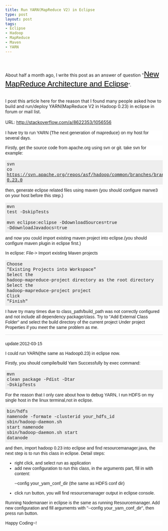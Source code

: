 ```yaml
--- 
title: Run YARN(MapReduce V2) in Eclipse
type: post
layout: post
tags: 
- Eclipse
- Hadoop
- MapReduce
- Maven
- YARN
---
```



<br /><br />About half a month ago, I write this post as an answer of question "<a href="http://stackoverflow.com/questions/7067785/new-mapreduce-architecture-and-eclipse" style="background-attachment: initial; background-clip: initial; background-image: initial; background-origin: initial; border-bottom-width: 0px; border-color: initial; border-image: initial; border-left-width: 0px; border-right-width: 0px; border-style: initial; border-top-width: 0px; color: black; cursor: pointer; font-family: 'Trebuchet MS', 'Liberation Sans', 'DejaVu Sans', sans-serif; font-size: 24px; line-height: 1.3; margin-bottom: 0px; margin-left: 0px; margin-right: 0px; margin-top: 0px; padding-bottom: 0px; padding-left: 0px; padding-right: 0px; padding-top: 0px; text-align: left; vertical-align: baseline;">New MapReduce Architecture and Eclipse</a>".<br /><div><br /></div><div>I post this article here for the reason that I found many people asked how to build and run/deploy YARN(MapReduce V2 in Hadoop 0.23) in eclipse in forum or mail list.</div><div><br /><div><a name='more'></a>URL: <a href="http://stackoverflow.com/a/8622353/1056556">http://stackoverflow.com/a/8622353/1056556</a></div><div><br /></div><div><div style="background-attachment: initial; background-clip: initial; background-color: white; background-image: initial; background-origin: initial; border-bottom-width: 0px; border-color: initial; border-image: initial; border-left-width: 0px; border-right-width: 0px; border-style: initial; border-top-width: 0px; clear: both; font-family: Arial, 'Liberation Sans', 'DejaVu Sans', sans-serif; font-size: 14px; line-height: 17px; margin-bottom: 1em; padding-bottom: 0px; padding-left: 0px; padding-right: 0px; padding-top: 0px; text-align: left; vertical-align: baseline; word-wrap: break-word;">I have try to run YARN (The next generation of mapreduce) on my host for several days.</div><div style="background-attachment: initial; background-clip: initial; background-color: white; background-image: initial; background-origin: initial; border-bottom-width: 0px; border-color: initial; border-image: initial; border-left-width: 0px; border-right-width: 0px; border-style: initial; border-top-width: 0px; clear: both; font-family: Arial, 'Liberation Sans', 'DejaVu Sans', sans-serif; font-size: 14px; line-height: 17px; margin-bottom: 1em; padding-bottom: 0px; padding-left: 0px; padding-right: 0px; padding-top: 0px; text-align: left; vertical-align: baseline; word-wrap: break-word;">Firstly, get the source code from apache.org using svn or git. take svn for example:</div><pre style="background-attachment: initial; background-clip: initial; background-color: #eeeeee; background-image: initial; background-origin: initial; border-bottom-width: 0px; border-color: initial; border-image: initial; border-left-width: 0px; border-right-width: 0px; border-style: initial; border-top-width: 0px; font-family: Consolas, Menlo, Monaco, 'Lucida Console', 'Liberation Mono', 'DejaVu Sans Mono', 'Bitstream Vera Sans Mono', 'Courier New', monospace, serif; font-size: 14px; line-height: 17px; margin-bottom: 10px; max-height: 600px; overflow-x: auto; overflow-y: auto; padding-bottom: 5px; padding-left: 5px; padding-right: 5px; padding-top: 5px; text-align: left; vertical-align: baseline; width: auto;"><code style="background-attachment: initial; background-clip: initial; background-image: initial; background-origin: initial; border-bottom-width: 0px; border-color: initial; border-image: initial; border-left-width: 0px; border-right-width: 0px; border-style: initial; border-top-width: 0px; font-family: Consolas, Menlo, Monaco, 'Lucida Console', 'Liberation Mono', 'DejaVu Sans Mono', 'Bitstream Vera Sans Mono', 'Courier New', monospace, serif; font-size: 14px; margin-bottom: 0px; margin-left: 0px; margin-right: 0px; margin-top: 0px; padding-bottom: 0px; padding-left: 0px; padding-right: 0px; padding-top: 0px; vertical-align: baseline;">svn co https://svn.apache.org/repos/asf/hadoop/common/branches/branch-0.23.0<br /></code></pre><div style="background-attachment: initial; background-clip: initial; background-color: white; background-image: initial; background-origin: initial; border-bottom-width: 0px; border-color: initial; border-image: initial; border-left-width: 0px; border-right-width: 0px; border-style: initial; border-top-width: 0px; clear: both; font-family: Arial, 'Liberation Sans', 'DejaVu Sans', sans-serif; font-size: 14px; line-height: 17px; margin-bottom: 1em; padding-bottom: 0px; padding-left: 0px; padding-right: 0px; padding-top: 0px; text-align: left; vertical-align: baseline; word-wrap: break-word;">then, generate eclipse related files using maven (you should configure manve3 on your host before this step.)</div><pre style="background-attachment: initial; background-clip: initial; background-color: #eeeeee; background-image: initial; background-origin: initial; border-bottom-width: 0px; border-color: initial; border-image: initial; border-left-width: 0px; border-right-width: 0px; border-style: initial; border-top-width: 0px; font-family: Consolas, Menlo, Monaco, 'Lucida Console', 'Liberation Mono', 'DejaVu Sans Mono', 'Bitstream Vera Sans Mono', 'Courier New', monospace, serif; font-size: 14px; line-height: 17px; margin-bottom: 10px; max-height: 600px; overflow-x: auto; overflow-y: auto; padding-bottom: 5px; padding-left: 5px; padding-right: 5px; padding-top: 5px; text-align: left; vertical-align: baseline; width: auto;"><code style="background-attachment: initial; background-clip: initial; background-image: initial; background-origin: initial; border-bottom-width: 0px; border-color: initial; border-image: initial; border-left-width: 0px; border-right-width: 0px; border-style: initial; border-top-width: 0px; font-family: Consolas, Menlo, Monaco, 'Lucida Console', 'Liberation Mono', 'DejaVu Sans Mono', 'Bitstream Vera Sans Mono', 'Courier New', monospace, serif; font-size: 14px; margin-bottom: 0px; margin-left: 0px; margin-right: 0px; margin-top: 0px; padding-bottom: 0px; padding-left: 0px; padding-right: 0px; padding-top: 0px; vertical-align: baseline;">mvn test -DskipTests<br /><br />mvn eclipse:eclipse -DdownloadSources=true -DdownloadJavadocs=true<br /></code></pre><div style="background-attachment: initial; background-clip: initial; background-color: white; background-image: initial; background-origin: initial; border-bottom-width: 0px; border-color: initial; border-image: initial; border-left-width: 0px; border-right-width: 0px; border-style: initial; border-top-width: 0px; clear: both; font-family: Arial, 'Liberation Sans', 'DejaVu Sans', sans-serif; font-size: 14px; line-height: 17px; margin-bottom: 1em; padding-bottom: 0px; padding-left: 0px; padding-right: 0px; padding-top: 0px; text-align: left; vertical-align: baseline; word-wrap: break-word;">and now you could import existing maven project into eclipse.(you should configure maven plugin in eclipse first.)</div><div style="background-attachment: initial; background-clip: initial; background-color: white; background-image: initial; background-origin: initial; border-bottom-width: 0px; border-color: initial; border-image: initial; border-left-width: 0px; border-right-width: 0px; border-style: initial; border-top-width: 0px; clear: both; font-family: Arial, 'Liberation Sans', 'DejaVu Sans', sans-serif; font-size: 14px; line-height: 17px; margin-bottom: 1em; padding-bottom: 0px; padding-left: 0px; padding-right: 0px; padding-top: 0px; text-align: left; vertical-align: baseline; word-wrap: break-word;">In eclipse: File-> Import existing Maven projects</div><pre style="background-attachment: initial; background-clip: initial; background-color: #eeeeee; background-image: initial; background-origin: initial; border-bottom-width: 0px; border-color: initial; border-image: initial; border-left-width: 0px; border-right-width: 0px; border-style: initial; border-top-width: 0px; font-family: Consolas, Menlo, Monaco, 'Lucida Console', 'Liberation Mono', 'DejaVu Sans Mono', 'Bitstream Vera Sans Mono', 'Courier New', monospace, serif; font-size: 14px; line-height: 17px; margin-bottom: 10px; max-height: 600px; overflow-x: auto; overflow-y: auto; padding-bottom: 5px; padding-left: 5px; padding-right: 5px; padding-top: 5px; text-align: left; vertical-align: baseline; width: auto;"><code style="background-attachment: initial; background-clip: initial; background-image: initial; background-origin: initial; border-bottom-width: 0px; border-color: initial; border-image: initial; border-left-width: 0px; border-right-width: 0px; border-style: initial; border-top-width: 0px; font-family: Consolas, Menlo, Monaco, 'Lucida Console', 'Liberation Mono', 'DejaVu Sans Mono', 'Bitstream Vera Sans Mono', 'Courier New', monospace, serif; font-size: 14px; margin-bottom: 0px; margin-left: 0px; margin-right: 0px; margin-top: 0px; padding-bottom: 0px; padding-left: 0px; padding-right: 0px; padding-top: 0px; vertical-align: baseline;">Choose "Existing Projects into Workspace"<br />Select the hadoop-mapreduce-project directory as the root directory<br />Select the hadoop-mapreduce-project project<br />Click "Finish"<br /></code></pre><div style="background-attachment: initial; background-clip: initial; background-color: white; background-image: initial; background-origin: initial; border-bottom-width: 0px; border-color: initial; border-image: initial; border-left-width: 0px; border-right-width: 0px; border-style: initial; border-top-width: 0px; clear: both; font-family: Arial, 'Liberation Sans', 'DejaVu Sans', sans-serif; font-size: 14px; line-height: 17px; margin-bottom: 1em; padding-bottom: 0px; padding-left: 0px; padding-right: 0px; padding-top: 0px; text-align: left; vertical-align: baseline; word-wrap: break-word;">I have try many times due to class_path/build_path was not correctly configured and not include all dependency package/class. Try to "Add External Class Folder" and select the build directory of the current project Under project Properties if you meet the same problem as me.</div><hr style="background-color: #dddddd; border-bottom-width: 0px; border-color: initial; border-image: initial; border-left-width: 0px; border-right-width: 0px; border-style: initial; border-top-width: 0px; color: #dddddd; font-family: Arial, 'Liberation Sans', 'DejaVu Sans', sans-serif; font-size: 14px; height: 1px; line-height: 17px; margin-bottom: 20px; text-align: left;" /><div style="background-attachment: initial; background-clip: initial; background-color: white; background-image: initial; background-origin: initial; border-bottom-width: 0px; border-color: initial; border-image: initial; border-left-width: 0px; border-right-width: 0px; border-style: initial; border-top-width: 0px; clear: both; font-family: Arial, 'Liberation Sans', 'DejaVu Sans', sans-serif; font-size: 14px; line-height: 17px; margin-bottom: 1em; padding-bottom: 0px; padding-left: 0px; padding-right: 0px; padding-top: 0px; text-align: left; vertical-align: baseline; word-wrap: break-word;">update:2012-03-15</div><div style="background-attachment: initial; background-clip: initial; background-color: white; background-image: initial; background-origin: initial; border-bottom-width: 0px; border-color: initial; border-image: initial; border-left-width: 0px; border-right-width: 0px; border-style: initial; border-top-width: 0px; clear: both; font-family: Arial, 'Liberation Sans', 'DejaVu Sans', sans-serif; font-size: 14px; line-height: 17px; margin-bottom: 1em; padding-bottom: 0px; padding-left: 0px; padding-right: 0px; padding-top: 0px; text-align: left; vertical-align: baseline; word-wrap: break-word;">I could run YARN(the same as Hadoop0.23) in eclipse now.</div><div style="background-attachment: initial; background-clip: initial; background-color: white; background-image: initial; background-origin: initial; border-bottom-width: 0px; border-color: initial; border-image: initial; border-left-width: 0px; border-right-width: 0px; border-style: initial; border-top-width: 0px; clear: both; font-family: Arial, 'Liberation Sans', 'DejaVu Sans', sans-serif; font-size: 14px; line-height: 17px; margin-bottom: 1em; padding-bottom: 0px; padding-left: 0px; padding-right: 0px; padding-top: 0px; text-align: left; vertical-align: baseline; word-wrap: break-word;">Firstly, you should compile/build Yarn Successfully by exec command:</div><pre style="background-attachment: initial; background-clip: initial; background-color: #eeeeee; background-image: initial; background-origin: initial; border-bottom-width: 0px; border-color: initial; border-image: initial; border-left-width: 0px; border-right-width: 0px; border-style: initial; border-top-width: 0px; font-family: Consolas, Menlo, Monaco, 'Lucida Console', 'Liberation Mono', 'DejaVu Sans Mono', 'Bitstream Vera Sans Mono', 'Courier New', monospace, serif; font-size: 14px; line-height: 17px; margin-bottom: 10px; max-height: 600px; overflow-x: auto; overflow-y: auto; padding-bottom: 5px; padding-left: 5px; padding-right: 5px; padding-top: 5px; text-align: left; vertical-align: baseline; width: auto;"><code style="background-attachment: initial; background-clip: initial; background-image: initial; background-origin: initial; border-bottom-width: 0px; border-color: initial; border-image: initial; border-left-width: 0px; border-right-width: 0px; border-style: initial; border-top-width: 0px; font-family: Consolas, Menlo, Monaco, 'Lucida Console', 'Liberation Mono', 'DejaVu Sans Mono', 'Bitstream Vera Sans Mono', 'Courier New', monospace, serif; font-size: 14px; margin-bottom: 0px; margin-left: 0px; margin-right: 0px; margin-top: 0px; padding-bottom: 0px; padding-left: 0px; padding-right: 0px; padding-top: 0px; vertical-align: baseline;">mvn clean package -Pdist -Dtar -DskipTests<br /></code></pre><div style="background-attachment: initial; background-clip: initial; background-color: white; background-image: initial; background-origin: initial; border-bottom-width: 0px; border-color: initial; border-image: initial; border-left-width: 0px; border-right-width: 0px; border-style: initial; border-top-width: 0px; clear: both; font-family: Arial, 'Liberation Sans', 'DejaVu Sans', sans-serif; font-size: 14px; line-height: 17px; margin-bottom: 1em; padding-bottom: 0px; padding-left: 0px; padding-right: 0px; padding-top: 0px; text-align: left; vertical-align: baseline; word-wrap: break-word;">For the reason that I only care about how to debug YARN, I run HDFS on my single host in the linux terminal,not in eclipse.</div><pre style="background-attachment: initial; background-clip: initial; background-color: #eeeeee; background-image: initial; background-origin: initial; border-bottom-width: 0px; border-color: initial; border-image: initial; border-left-width: 0px; border-right-width: 0px; border-style: initial; border-top-width: 0px; font-family: Consolas, Menlo, Monaco, 'Lucida Console', 'Liberation Mono', 'DejaVu Sans Mono', 'Bitstream Vera Sans Mono', 'Courier New', monospace, serif; font-size: 14px; line-height: 17px; margin-bottom: 10px; max-height: 600px; overflow-x: auto; overflow-y: auto; padding-bottom: 5px; padding-left: 5px; padding-right: 5px; padding-top: 5px; text-align: left; vertical-align: baseline; width: auto;"><code style="background-attachment: initial; background-clip: initial; background-image: initial; background-origin: initial; border-bottom-width: 0px; border-color: initial; border-image: initial; border-left-width: 0px; border-right-width: 0px; border-style: initial; border-top-width: 0px; font-family: Consolas, Menlo, Monaco, 'Lucida Console', 'Liberation Mono', 'DejaVu Sans Mono', 'Bitstream Vera Sans Mono', 'Courier New', monospace, serif; font-size: 14px; margin-bottom: 0px; margin-left: 0px; margin-right: 0px; margin-top: 0px; padding-bottom: 0px; padding-left: 0px; padding-right: 0px; padding-top: 0px; vertical-align: baseline;">bin/hdfs namenode -formate -clusterid your_hdfs_id<br />sbin/hadoop-daemon.sh start namenode<br />sbin/hadoop-daemon.sh start datanode<br /></code></pre><div style="background-attachment: initial; background-clip: initial; background-color: white; background-image: initial; background-origin: initial; border-bottom-width: 0px; border-color: initial; border-image: initial; border-left-width: 0px; border-right-width: 0px; border-style: initial; border-top-width: 0px; clear: both; font-family: Arial, 'Liberation Sans', 'DejaVu Sans', sans-serif; font-size: 14px; line-height: 17px; margin-bottom: 1em; padding-bottom: 0px; padding-left: 0px; padding-right: 0px; padding-top: 0px; text-align: left; vertical-align: baseline; word-wrap: break-word;">and then, import hadoop 0.23 into eclipse and find resourcemanager.java, the next step is to run this class in eclipse. Detail steps:</div><ul style="background-attachment: initial; background-clip: initial; background-color: white; background-image: initial; background-origin: initial; border-bottom-width: 0px; border-color: initial; border-image: initial; border-left-width: 0px; border-right-width: 0px; border-style: initial; border-top-width: 0px; font-family: Arial, 'Liberation Sans', 'DejaVu Sans', sans-serif; font-size: 14px; line-height: 17px; list-style-image: initial; list-style-position: initial; margin-bottom: 1em; margin-left: 30px; margin-right: 0px; margin-top: 0px; padding-bottom: 0px; padding-left: 0px; padding-right: 0px; padding-top: 0px; text-align: left; vertical-align: baseline;"><li style="background-attachment: initial; background-clip: initial; background-color: transparent; background-image: initial; background-origin: initial; background-position: initial initial; background-repeat: initial initial; border-bottom-width: 0px; border-color: initial; border-image: initial; border-left-width: 0px; border-right-width: 0px; border-style: initial; border-top-width: 0px; font-size: 14px; margin-bottom: 0px; margin-left: 0px; margin-right: 0px; margin-top: 0px; padding-bottom: 0px; padding-left: 0px; padding-right: 0px; padding-top: 0px; vertical-align: baseline; word-wrap: break-word;">right click, and select run as application</li><li style="background-attachment: initial; background-clip: initial; background-color: transparent; background-image: initial; background-origin: initial; background-position: initial initial; background-repeat: initial initial; border-bottom-width: 0px; border-color: initial; border-image: initial; border-left-width: 0px; border-right-width: 0px; border-style: initial; border-top-width: 0px; font-size: 14px; margin-bottom: 0px; margin-left: 0px; margin-right: 0px; margin-top: 0px; padding-bottom: 0px; padding-left: 0px; padding-right: 0px; padding-top: 0px; vertical-align: baseline; word-wrap: break-word;"><div style="background-attachment: initial; background-clip: initial; background-color: transparent; background-image: initial; background-origin: initial; border-bottom-width: 0px; border-color: initial; border-image: initial; border-left-width: 0px; border-right-width: 0px; border-style: initial; border-top-width: 0px; clear: both; font-size: 14px; margin-bottom: 1em; padding-bottom: 0px; padding-left: 0px; padding-right: 0px; padding-top: 0px; vertical-align: baseline; word-wrap: break-word;">add new configuration to run this class, in the arguments part, fill in with content:</div><div style="background-attachment: initial; background-clip: initial; background-color: transparent; background-image: initial; background-origin: initial; border-bottom-width: 0px; border-color: initial; border-image: initial; border-left-width: 0px; border-right-width: 0px; border-style: initial; border-top-width: 0px; clear: both; font-size: 14px; margin-bottom: 1em; padding-bottom: 0px; padding-left: 0px; padding-right: 0px; padding-top: 0px; vertical-align: baseline; word-wrap: break-word;">--config your_yarn_conf_dir (the same as HDFS conf dir)</div></li><li style="background-attachment: initial; background-clip: initial; background-color: transparent; background-image: initial; background-origin: initial; background-position: initial initial; background-repeat: initial initial; border-bottom-width: 0px; border-color: initial; border-image: initial; border-left-width: 0px; border-right-width: 0px; border-style: initial; border-top-width: 0px; font-size: 14px; margin-bottom: 0px; margin-left: 0px; margin-right: 0px; margin-top: 0px; padding-bottom: 0px; padding-left: 0px; padding-right: 0px; padding-top: 0px; vertical-align: baseline; word-wrap: break-word;">click run button, you will find resourcemanager output in eclipse console.</li></ul><div style="background-attachment: initial; background-clip: initial; background-color: white; background-image: initial; background-origin: initial; border-bottom-width: 0px; border-color: initial; border-image: initial; border-left-width: 0px; border-right-width: 0px; border-style: initial; border-top-width: 0px; clear: both; font-family: Arial, 'Liberation Sans', 'DejaVu Sans', sans-serif; font-size: 14px; line-height: 17px; margin-bottom: 1em; padding-bottom: 0px; padding-left: 0px; padding-right: 0px; padding-top: 0px; text-align: left; vertical-align: baseline; word-wrap: break-word;">Running Nodemanaer in eclipse is the same as running Resourcemanager. Add new configuration and fill argumemts with "--config your_yarn_conf_dir", then press run button.</div><div style="background-attachment: initial; background-clip: initial; background-color: white; background-image: initial; background-origin: initial; border-bottom-width: 0px; border-color: initial; border-image: initial; border-left-width: 0px; border-right-width: 0px; border-style: initial; border-top-width: 0px; clear: both; font-family: Arial, 'Liberation Sans', 'DejaVu Sans', sans-serif; font-size: 14px; line-height: 17px; margin-bottom: 1em; padding-bottom: 0px; padding-left: 0px; padding-right: 0px; padding-top: 0px; text-align: left; vertical-align: baseline; word-wrap: break-word;">Happy Coding~!</div></div></div>
